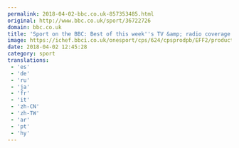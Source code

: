 ```yaml
---
permalink: 2018-04-02-bbc.co.uk-857353485.html
original: http://www.bbc.co.uk/sport/36722726
domain: bbc.co.uk
title: 'Sport on the BBC: Best of this week''s TV &amp; radio coverage'
image: https://ichef.bbci.co.uk/onesport/cps/624/cpsprodpb/EFF2/production/_100462416_1ff37a8e-6a3e-4893-ae66-e84540dd84b3.jpg
date: 2018-04-02 12:45:28
category: sport
translations: 
 - 'es'
 - 'de'
 - 'ru'
 - 'ja'
 - 'fr'
 - 'it'
 - 'zh-CN'
 - 'zh-TW'
 - 'ar'
 - 'pt'
 - 'hy'
---
```


